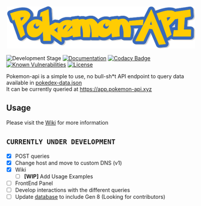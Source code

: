 <br>

<p align="center">
  <a href="https://github.com/Purukitto/pokemon-api/">
    <img alt="pokemon-API" src="logo.png" width="500">
  </a>
</p>

![Development Stage](https://img.shields.io/badge/version-v1.1.1-blue)
[![Documentation](https://img.shields.io/badge/wiki-WIP-red)](https://purukitto.github.io/pokemon-api/)
[![Codacy Badge](https://api.codacy.com/project/badge/Grade/d02ef50bf3f444bea0c886ac70a322d7)](https://app.codacy.com/manual/purukitto/pokemon-api?utm_source=github.com&utm_medium=referral&utm_content=Purukitto/pokemon-api&utm_campaign=Badge_Grade_Dashboard)
[![Known Vulnerabilities](https://snyk.io/test/github/Purukitto/pokemon-api/badge.svg)](https://snyk.io/test/github/Purukitto/pokemon-api)
[![License](https://img.shields.io/github/license/Purukitto/pokemon-api)](https://github.com/Purukitto/pokemon-api/blob/master/LICENSE.md)

Pokemon-api is a simple to use, no bull-sh*t API endpoint to query data available in [pokedex-data.json](https://github.com/Purukitto/pokemon-data.json) <br>
It can be currently queried at https://app.pokemon-api.xyz

## Usage
Please visit the [Wiki](https://purukitto.github.io/pokemon-api/) for more information

<!-- if link  changes update on https://github.com/tobiasbueschel/awesome-pokemon -->

## `CURRENTLY UNDER DEVELOPMENT`
- [X] POST queries
- [X] Change host and move to custom DNS (v1)
- [X] Wiki
  - [ ] **[WIP]** Add Usage Examples
- [ ] FrontEnd Panel
- [ ] Develop interactions with the different queries
- [ ] Update [database](https://github.com/Purukitto/pokemon-data.json) to include Gen 8 (Looking for contributors)
